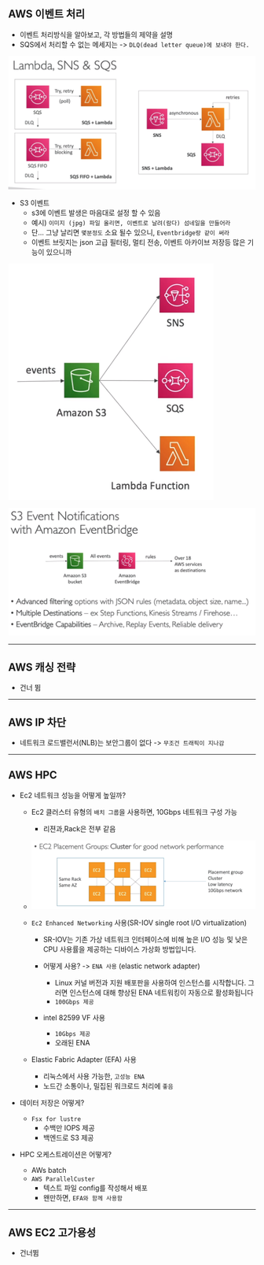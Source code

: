 ## AWS 이벤트 처리

- 이벤트 처리방식을 알아보고, 각 방법들의 제약을 설명
- SQS에서 처리할 수 없는 메세지는 -> `DLQ(dead letter queue)에 보내야 한다.`


![Alt text](../etc/image2/%EC%9D%B4%EB%B2%A4%ED%8A%B8%20%EC%B2%98%EB%A6%AC.png)





- S3 이벤트
  - s3에 이벤트 발생은 마음대로 설정 할 수 있음
  - 예시) `이미지 (jpg) 파일 올리면, 이벤트로 날려(람다) 섬네일을 만들어라`
  - 단... 그냥 날리면 `몇분정도` 소요 될수 있으니, `Eventbridge랑 같이 써라`
  - 이벤트 브릿지는 json 고급 필터링, 멀티 전송, 이벤트 아카이브 저장등 많은 기능이 있으니까

![Alt text](../etc/image2/%EC%9D%B4%EB%B2%A4%ED%8A%B8%EC%B2%98%EB%A6%AC2.png)

![Alt text](../etc/image2/%EC%9D%B4%EB%B2%A4%ED%8A%B8%EC%B2%98%EB%A6%AC3.png)


-----------------------------
## AWS 캐싱 전략

- 건너 뜀

-------------------------------------
## AWS IP 차단

- 네트워크 로드밸런서(NLB)는 보안그룹이 없다 -> `무조건 트래픽이 지나감`

-------------------------
## AWS HPC


- Ec2 네트워크 성능을 어떻게 높일까?
  - Ec2 클러스터 유형의 `배치 그룹`을 사용하면, 10Gbps 네트워크 구성 가능
    - 리젼과,Rack은 전부 같음

  - ![Alt text](../etc/image2/Ec2%EA%B7%B8%EB%A3%B9%EB%B0%B0%EC%B9%98.png)

  - `Ec2 Enhanced Networking` 사용(SR-IOV  single root I/O virtualization)
    - SR-IOV는 기존 가상 네트워크 인터페이스에 비해 높은 I/O 성능 및 낮은 CPU 사용률을 제공하는 디바이스 가상화 방법입니다. 
    - 어떻게 사용? -> `ENA 사용` (elastic network adapter)
      - Linux 커널 버전과 지원 배포판을 사용하여 인스턴스를 시작합니다. 그러면 인스턴스에 대해 향상된 ENA 네트워킹이 자동으로 활성화됩니다
      - `100Gbps 제공`
  
    - intel 82599 VF 사용
      - `10Gbps 제공`
      - 오래된 ENA
  - Elastic Fabric Adapter (EFA) 사용
    - 리눅스에서 사용 가능한, `고성능 ENA`
    - 노드간 소통이나, 밀집된 워크로드 처리에 `좋음`

- 데이터 저장은 어떻게?
  - `Fsx for lustre`
    - 수백만 IOPS 제공
    - 백엔드로 S3 제공


- HPC 오케스트레이션은 어떻게?
  - AWs batch
  - `AWS ParallelCuster`
    - 텍스트 파일 config를 작성해서 배포
    - 왠만하면, `EFA와 함께 사용함`


--------------------------------------------
## AWS EC2 고가용성

- 건너뜀
































